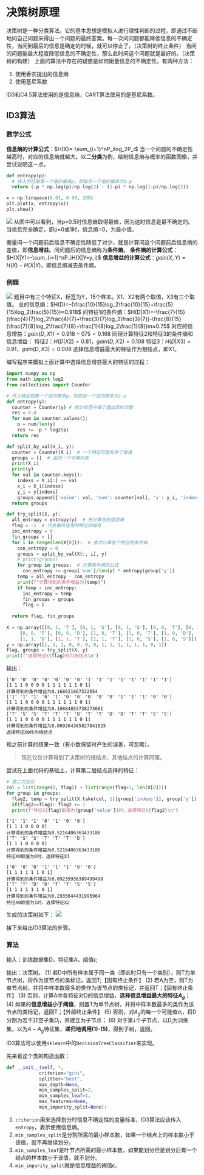 # 决策树原理
决策树是一种分类算法。它的基本思想是模拟人进行理性判断的过程，即通过不断地问自己问题来得出一个问题的最终答案。每一次问问题都能降低信息的不确定性，当问到最后的信息是确定的时候，就可以停止了。（决策树的终止条件）
当问的问题能最大程度降低信息的不确定性，那么此时问这个问题就是最好的。（决策树的构建）
上面的算法中存在的疑惑是如何衡量信息的不确定性。有两种方法：

1. 使用香农提出的信息熵
2. 使用基尼系数

ID3和C4.5算法使用的是信息熵，CART算法使用的是基尼系数。

## ID3算法

### 数学公式
**信息熵的计算公式**：$H(X)=-\sum_{i=1}^nP_ilog_2P_i$
当一个问题的不确定性越高时，对应的信息熵就越大。以**二分类**为例，绘制信息熵与概率的函数图像，并尝试说明这一点。

```python
def entropy(p):
  # 传入特征取第一个值的概率p，则取另一个值的概率为1-p
  return (-p * np.log(p)/np.log(2) - (1-p) * np.log(1-p)/np.log(2))

x = np.linspace(0.01, 0.99, 200)
plt.plot(x, entropy(x))
plt.show()
```
![](./img/2.jpg)
从图中可以看到，当p=0.5时信息熵取得最值，因为这时信息是最不确定的。当信息完全确定，即p=0或1时，信息熵=0，为最小值。

衡量问一个问题前后信息不确定性降低了对少，就是计算问这个问题前后信息熵的差值，即**信息增益**。问问题后的信息熵称为**条件熵**。
**条件熵的计算公式**：$H(X|Y)=-\sum_{i=1}^nP_iH(X|Y=y_i)$
**信息增益的计算公式**：$gain(X,Y)=H(X)-H(X|Y)$，即信息熵减去条件熵。

### 例题
![](./img/1.jpg)
题目中有三个特征X，标签为Y，15个样本。X1、X2有两个取值，X3有三个取值。
总的信息熵：$H(D)=-(\frac{10}{15}log_2\frac{10}{15}+\frac{5}{15}log_2\frac{5}{15})≈0.918$
问特征1的条件熵：$H(D|X1)=-\frac{7}{15}(\frac{4}{7}log_2\frac{4}{7}+\frac{3}{7}log_2\frac{3}{7})-\frac{8}{15}(\frac{7}{8}log_2\frac{7}{8}+\frac{1}{8}log_2\frac{1}{8})m≈0.75$
对应的信息增益：$gain(D,X1)=0.918-075=0.168$
同理计算特征2和特征3的条件熵和信息增益：
特征2：$H(D|X2)=0.81$，$gain(D,X2)=0.108$
特征3：$H(D|X3)=0.91$，$gain(D,X3)=0.008$
选择信息增益最大的特征作为根结点，即X1。

编写程序来模拟上面计算中选择信息增益最大的特征的过程：
```python
import numpy as np
from math import log2
from collections import Counter

# 传入特征取第一个值的概率p，则取另一个值的概率为1-p
def entropy(y):
  counter = Counter(y) # 统计标签中每个值出现的次数
  res = 0.0
  for num in counter.values():
    p = num/len(y)
    res += -p * log2(p)
  return res

def split_by_val(X_i, y):
  counter = Counter(X_i)  # 一个特征可能有多个取值
  groups = []  # 返回一个字典列表
  print(X_i)
  print(y)
  for val in counter.keys():
    indexs = X_i[:] == val
    x_i = X_i[indexs]
    y_i = y[indexs]
    groups.append({'value': val, 'num': counter[val], 'y': y_i, 'indexs': indexs})
  return groups

def try_split(X, y):
  all_entropy = entropy(y)  # 先计算总的信息熵
  flag = -1  # 代表最终选用的特征的编号
  inc_entropy = 0
  fin_groups = []
  for i in range(len(X[0])):  # 依次计算各个特征的条件熵
    con_entropy = 0
    groups = split_by_val(X[:, i], y)
    # print(groups)
    for group in groups:  # 计算条件熵的公式
      con_entropy += group['num']/len(y) * entropy(group['y'])
    temp = all_entropy - con_entropy
    print(f"计算得到的条件增益为{temp}")
    if temp > inc_entropy:
      inc_entropy = temp
      fin_groups = groups
      flag = i
  
  return flag, fin_groups
      
X = np.array([[0, 1, 'T'], [0, 1, 'S'], [0, 1, 'S'], [0, 0, 'T'], [0, 1, 'T'],
     [0, 0, 'T'], [0, 0, 'D'], [1, 0, 'T'], [1, 0, 'T'], [1, 0, 'D'], 
     [1, 1, 'D'], [1, 1, 'T'], [1, 1, 'T'], [1, 0, 'S'], [1, 0, 'S']])
y = np.array([1, 1, 1, 0, 0, 0, 0, 1, 1, 1, 1, 1, 1, 0, 1])
flag, groups = try_split(X, y)
print(f"选择特征X{flag}作为根结点\n")
```
输出：
```
['0' '0' '0' '0' '0' '0' '0' '1' '1' '1' '1' '1' '1' '1' '1']
[1 1 1 0 0 0 0 1 1 1 1 1 1 0 1]
计算得到的条件增益为0.168621667532054
['1' '1' '1' '0' '1' '0' '0' '0' '0' '0' '1' '1' '1' '0' '0']
[1 1 1 0 0 0 0 1 1 1 1 1 1 0 1]
计算得到的条件增益为0.10884853738273681
['T' 'S' 'S' 'T' 'T' 'T' 'D' 'T' 'T' 'D' 'D' 'T' 'T' 'S' 'S']
[1 1 1 0 0 0 0 1 1 1 1 1 1 0 1]
计算得到的条件增益为0.009264365827841625
选择特征X0作为根结点
```
和之前计算的结果一致（有小数保留时产生的误差，可忽略）。

> 现在仅仅计算得到了决策树的根结点，其他结点的计算同理。

尝试在上面代码的基础上，计算第二层结点选择的特征：
```python
# 第二次划分
col = list(range(0, flag)) + list(range(flag+1, len(X[0])))
for group in groups:
  flag2, temp = try_split(X.take(col, 1)[group['indexs']], group['y'])
  if(flag2>=flag): flag2 += 1
  print(f"特征X{flag}取值为{group['value']}时，选择特征X{flag2}\n")
```
```
['1' '1' '1' '0' '1' '0' '0']
[1 1 1 0 0 0 0]
计算得到的条件增益为0.5216406363433186
['T' 'S' 'S' 'T' 'T' 'T' 'D']
[1 1 1 0 0 0 0]
计算得到的条件增益为0.5216406363433186
特征X0取值为0时，选择特征X1

['0' '0' '0' '1' '1' '1' '0' '0']
[1 1 1 1 1 1 0 1]
计算得到的条件增益为0.09235938389499498
['T' 'T' 'D' 'D' 'T' 'T' 'S' 'S']
[1 1 1 1 1 1 0 1]
计算得到的条件增益为0.2935644431995964
特征X0取值为1时，选择特征X2
```
生成的决策树如下：
![](./img/3.jpg)

接下来给出ID3算法的步骤。

### 算法
输入：训练数据集D，特征集A，阈值$\epsilon$;

输出：决策树。
(1) 若D中所有样本属于同一类（即此时只有一个类别），则T为单节点树，将作为该节点的类标记，返回T;【固有终止条件】
(2) 若A为空，则T为单节点树，并将中样本数最多的类作为该节点的类标记，并返回T；【固有终止条件】
(3) 否则，计算A中各特征对D的信息增益，**选择信息增益最大的特征$A_g$**；
(4) 如果的**信息增益小于阈值**，则置T为单节点树，并将中样本数最多的类作为该节点的类标记，返回T；【外部终止条件】
(5) 否则，对$A_g$的每一个可能值$a_i$，将D分割为若干非空子集$D_i$，并建立为子节点；
(6) 对于第`i`个子节点，以$D_i$为训练集，以为$A-{A_g}$特征集，**递归地调用(1)-(5)**，得到子树，返回。

ID3算法可以使用`sklearn`中的`DecisionTreeClassifier`来实现。

先来看这个类的构造函数：

```python
def __init__(self, *,
            criterion="gini",
            splitter="best",
            max_depth=None,
            min_samples_split=2,
            min_samples_leaf=1,
            max_features=None,
            min_impurity_split=None): 
```
1. `criterion`用来选择划分时信息不确定性的度量标准，ID3算法应该传入`entropy`，表示使用信息熵。
2. `min_samples_split`是分割所需的最小样本数，如果一个结点上的样本数小于该值，就不再继续划分。
3. `min_samples_leaf`是叶节点所需的最小样本数，如果能划分但是划分后有一个结点的样本数小于该值，就不划分。
4. `min_impurity_split`就是信息增益的阈值$\epsilon$。